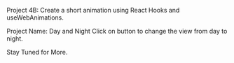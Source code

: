 Project 4B: Create a short animation using React Hooks and useWebAnimations.

Project Name: Day and Night
Click on button to change the view from day to night.

Stay Tuned for More.
